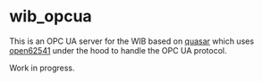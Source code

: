 # wib_opcua

This is an OPC UA server for the WIB based on [quasar](https://github.com/quasar-team/quasar)
which uses [open62541](https://open62541.org/) under the hood to handle the OPC
UA protocol. 

Work in progress.

